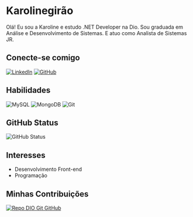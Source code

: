 # Karolinegirão
Olá! Eu sou a Karoline e estudo .NET Developer na Dio. Sou graduada em Análise e Desenvolvimento de Sistemas. E atuo como Analista de Sistemas JR.


## Conecte-se comigo
[![LinkedIn](https://img.shields.io/badge/LinkedIn-0077B5?style=for-the-badge&logo=linkedin&logoColor=white)](https://www.linkedin.com/in/karoline-oliveira-832912152/)
[![GitHub](https://img.shields.io/badge/GitHub-100000?style=for-the-badge&logo=github&logoColor=white)](https://github.com/karolinegirao)

## Habilidades
![MySQL](https://img.shields.io/badge/MySQL-00000F?style=for-the-badge&logo=mysql&logoColor=white)
![MongoDB](https://img.shields.io/badge/MongoDB-%234ea94b.svg?style=for-the-badge&logo=mongodb&logoColor=white)
![Git](https://img.shields.io/badge/GIT-E44C30?style=for-the-badge&logo=git&logoColor=white)

## GitHub Status
![GitHub Status](https://github-redme-stats.vercel.app/api?username=karolinegirao&theme=transparent&bg_color=000&border_color=30A3DC&show_icons=true&icon_color=30A3DC&title_color=E94D5F&text_color=fff&hide_title=true&hide=start)


## Interesses
- Desenvolvimento Front-end
- Programação

## Minhas Contribuições
[![Repo DIO Git GitHub](https://github-readme-stats.vercel.app/api/pin/?username=karolinegirao&repo=dio-lab-open-source&bg_color=000&border_color=30A3DC&show_icons=true&icon_color=30A3DC&title_color=E94D5F&text_color=FFF)](https://github.com/karolinegirao/dio-lab-open-source)


